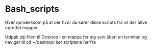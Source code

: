 # Bash_scripts

Hver opmærksom på at der hvor du kører disse scripts fra vil der blive oprettet mapper.

Udpak zip filen til Desktop i en mappe for sig selv
åben en terminal og naviger til
cd ~/desktop/<zip mappe>
kør scriptsne herfra

